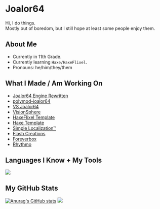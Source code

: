 # Joalor64
Hi, I do things. <br>
Mostly out of boredom, but I still hope at least some people enjoy them.

## About Me
* Currently in 11th Grade.
* Currently learning `Haxe/HaxeFlixel`.
* Pronouns: he/him/they/them

## What I Made / Am Working On
* [Joalor64 Engine Rewritten](https://github.com/Joalor64GH/Joalor64-Engine-Rewrite)
* [polymod-joalor64](https://github.com/Joalor64GH/polymod-joalor64)
* [VS Joalor64](https://github.com/Joalor64GH/VSJoalor64-SourceCode)
* [VisionSphere](https://github.com/Joalor64GH/VisionSphere)
* [HaxeFlixel Template](https://github.com/Joalor64GH/HaxeFlixel-Template)
* [Haxe Template](https://github.com/Joalor64GH/Haxe-Template)
* [Simple Localization™](https://github.com/Joalor64GH/SimpleLocalization)
* [Flash Creations](https://github.com/Joalor64GH/Flash-Creations)
* [Foreverbox](https://github.com/Joalor64GH/Foreverbox)
* [Rhythmo](https://github.com/Joalor64GH/Rhythmo-SC)

## Languages I Know + My Tools
<img src="https://skillicons.dev/icons?i=haxe,haxeflixel,lua,js,html,github,vscode,&perline=10&theme=dark"/>

## My GitHub Stats
[![Anurag's GitHub stats](https://github-readme-stats.vercel.app/api?username=joalor64gh&theme=radical)](https://github.com/anuraghazra/github-readme-stats)
![](https://github-readme-stats.vercel.app/api/top-langs/?username=Joalor64GH&layout=compact&theme=radical)
